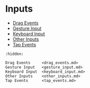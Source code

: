 # Inputs

- [Drag Events](drag_events.md)
- [Gesture Input](gesture_input.md)
- [Keyboard Input](keyboard_input.md)
- [Other Inputs](other_inputs.md)
- [Tap Events](tap_events.md)

```{toctree}
:hidden:

Drag Events     <drag_events.md>
Gesture Input   <gesture_input.md>
Keyboard Input  <keyboard_input.md>
Other Inputs    <other_inputs.md>
Tap Events      <tap_events.md>
```
